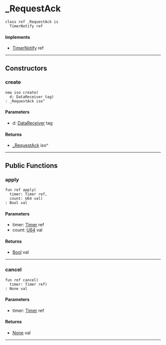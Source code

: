 # _RequestAck

```pony
class ref _RequestAck is
  TimerNotify ref
```

#### Implements

* [TimerNotify](time-TimerNotify) ref

---

## Constructors

### create

```pony
new iso create(
  d: DataReceiver tag)
: _RequestAck iso^
```
#### Parameters

*   d: [DataReceiver](wallaroo-ent-data_receiver-DataReceiver) tag

#### Returns

* [_RequestAck](wallaroo-ent-data_receiver-_RequestAck) iso^

---

## Public Functions

### apply

```pony
fun ref apply(
  timer: Timer ref,
  count: U64 val)
: Bool val
```
#### Parameters

*   timer: [Timer](time-Timer) ref
*   count: [U64](builtin-U64) val

#### Returns

* [Bool](builtin-Bool) val

---

### cancel

```pony
fun ref cancel(
  timer: Timer ref)
: None val
```
#### Parameters

*   timer: [Timer](time-Timer) ref

#### Returns

* [None](builtin-None) val

---

